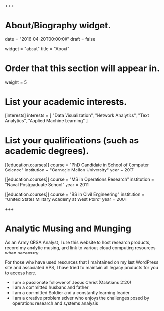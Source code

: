 +++
# About/Biography widget.

date = "2016-04-20T00:00:00"
draft = false

widget = "about"
title = "About"

# Order that this section will appear in.
weight = 5

# List your academic interests.
[interests]
  interests = [
    "Data Visualization",
    "Network Analytics",
    "Text Analytics",
    "Applied Machine Learning"
  ]

# List your qualifications (such as academic degrees).
[[education.courses]]
  course = "PhD Candidate in School of Computer Science"
  institution = "Carnegie Mellon University"
  year = 2017

[[education.courses]]
  course = "MS in Operations Research"
  institution = "Naval Postgraduate School"
  year = 2011

[[education.courses]]
  course = "BS in Civil Engineering"
  institution = "United States Military Academy at West Point"
  year = 2001
 
+++

# Analytic Musing and Munging

As an Army ORSA Analyst, I use this website to host research products, record my analytic musing, and link to various cloud computing resources when necessary.  

For those who have used resources that I maintained on my last WordPress site and associated VPS, I have tried to maintain all legacy products for you to access here.

- I am a passionate follower of Jesus Christ (Galatians 2:20)
- I am a committed husband and father
- I am a committed Soldier and a constantly learning leader
- I am a creative problem solver who enjoys the challenges posed by operations research and systems analysis



